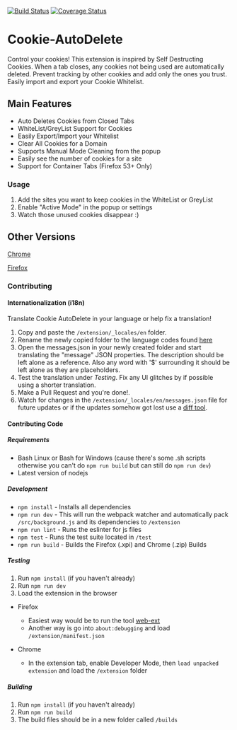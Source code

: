 [![Build Status](https://travis-ci.org/mrdokenny/Cookie-AutoDelete.svg?branch=master)](https://travis-ci.org/mrdokenny/Cookie-AutoDelete)
[![Coverage Status](https://coveralls.io/repos/github/mrdokenny/Cookie-AutoDelete/badge.svg?branch=master)](https://coveralls.io/github/mrdokenny/Cookie-AutoDelete?branch=master)
# Cookie-AutoDelete
Control your cookies! This extension is inspired by Self Destructing Cookies. When a tab closes, any cookies not being used are automatically deleted. Prevent tracking by other cookies and add only the ones you trust. Easily import and export your Cookie Whitelist.

## Main Features
- Auto Deletes Cookies from Closed Tabs
- WhiteList/GreyList Support for Cookies
- Easily Export/Import your Whitelist
- Clear All Cookies for a Domain
- Supports Manual Mode Cleaning from the popup
- Easily see the number of cookies for a site 
- Support for Container Tabs (Firefox 53+ Only)

### Usage
1. Add the sites you want to keep cookies in the WhiteList or GreyList
2. Enable "Active Mode" in the popup or settings
3. Watch those unused cookies disappear :)

## Other Versions
[Chrome](https://chrome.google.com/webstore/detail/cookie-autodelete/fhcgjolkccmbidfldomjliifgaodjagh)

[Firefox](https://addons.mozilla.org/en-US/firefox/addon/cookie-autodelete/)

### Contributing

#### Internationalization (i18n)

Translate Cookie AutoDelete in your language or help fix a translation!

1. Copy and paste the `/extension/_locales/en` folder.
2. Rename the newly copied folder to the language codes found [here](https://developer.chrome.com/webstore/i18n?csw=1#localeTable)
3. Open the messages.json in your newly created folder and start translating the "message" JSON properties. The description should be left alone as a reference. Also any word with '$' surrounding it should be left alone as they are placeholders.
4. Test the translation under *Testing*. Fix any UI glitches by if possible using a shorter translation.
5. Make a Pull Request and you're done!.
6. Watch for changes in the `/extension/_locales/en/messages.json` file for future updates or if the updates somehow got lost use a [diff tool](https://www.diffchecker.com/diff).

#### Contributing Code

##### Requirements
- Bash Linux or Bash for Windows (cause there's some .sh scripts otherwise you can't do `npm run build` but can still do `npm run dev`)
- Latest version of nodejs

##### Development
- `npm install` - Installs all dependencies
- `npm run dev` - This will run the webpack watcher and automatically pack `/src/background.js` and its dependencies to `/extension`
- `npm run lint` - Runs the eslinter for js files
- `npm test` - Runs the test suite located in `/test`
- `npm run build` - Builds the Firefox (.xpi) and Chrome (.zip) Builds

##### Testing
1. Run `npm install` (if you haven't already)
2. Run `npm run dev`
3. Load the extension in the browser

- Firefox
  - Easiest way would be to run the tool [web-ext](https://developer.mozilla.org/en-US/Add-ons/WebExtensions/Getting_started_with_web-ext#Testing_out_an_extension)
  - Another way is go into `about:debugging` and load `/extension/manifest.json`

- Chrome
  - In the extension tab, enable Developer Mode, then `load unpacked extension` and load the `/extension` folder

##### Building

1. Run `npm install` (if you haven't already)
2. Run `npm run build`
3. The build files should be in a new folder called `/builds`